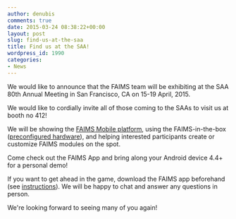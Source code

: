 ```yaml
---
author: denubis
comments: true
date: 2015-03-24 08:38:22+00:00
layout: post
slug: find-us-at-the-saa
title: Find us at the SAA!
wordpress_id: 1990
categories:
- News
---
```


We would like to announce that the FAIMS team will be exhibiting at the SAA 80th Annual Meeting in San Francisco, CA on 15-19 April, 2015.

We would like to cordially invite all of those coming to the SAAs to visit us at booth no 412!

We will be showing the [FAIMS Mobile platform](), using the FAIMS-in-the-box ([preconfigured hardware](http://shop.fedarch.org/)), and helping interested participants create or customize FAIMS modules on the spot.

Come check out the FAIMS App and bring along your Android device 4.4+ for a personal demo!

If you want to get ahead in the game, download the FAIMS app beforehand (see [instructions](https://docs.google.com/a/fedarch.org/document/d/1xe86oP9Vxbwz9D3ZxhEWiUfuuNcAvNQ1iD_Tc3E7ZFU/edit#heading=h.m8gy0xh0t1mm)). We will be happy to chat and answer any questions in person.

We're looking forward to seeing many of you again!
